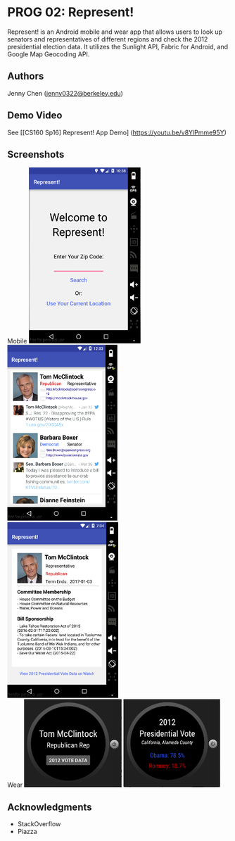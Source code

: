 # PROG 02: Represent!

Represent! is an Android mobile and wear app that allows users to look up senators and representatives of different regions and check the 2012 presidential election data. It utilizes the Sunlight API, Fabric for Android, and Google Map Geocoding API.

## Authors

Jenny Chen ([jenny0322@berkeley.edu](mailto:jenny0322@berkeley.edu))

## Demo Video

See [[CS160 Sp16] Represent! App Demo] (https://youtu.be/v8YlPmme95Y)

## Screenshots
Mobile
<img src="screenshots/main.png" height="400" alt="Screenshot"/>&nbsp;&nbsp;&nbsp;&nbsp;
<img src="screenshots/mobile_congressview.png" height="400" alt="Screenshot"/>&nbsp;&nbsp;&nbsp;&nbsp;
<img src="screenshots/mobile_detailview.png" height="400" alt="Screenshot"/>
<br>Wear
<img src="screenshots/watch_congressview.png" height="200" alt="Screenshot"/>
<img src="screenshots/watch_voteview.png" height="200" alt="Screenshot"/>

## Acknowledgments

* StackOverflow 
* Piazza
